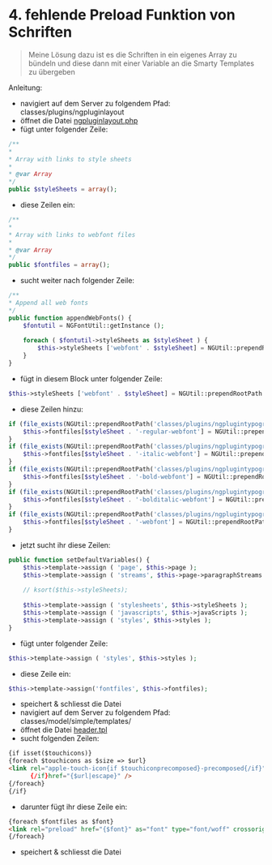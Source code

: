 # 4. fehlende Preload Funktion von Schriften

> Meine Lösung dazu ist es die Schriften in ein eigenes Array zu bündeln und diese dann mit einer Variable an die Smarty Templates zu übergeben

Anleitung:

- navigiert auf dem Server zu folgendem Pfad: classes/plugins/ngpluginlayout
- öffnet die Datei [ngpluginlayout.php](classes/plugins/ngpluginlayout/ngpluginlayout.php)
- fügt unter folgender Zeile:

```php
/**
*
* Array with links to style sheets
*
* @var Array
*/
public $styleSheets = array();
``` 

- diese Zeilen ein:

```php
/**
*
* Array with links to webfont files
*
* @var Array
*/
public $fontfiles = array();
``` 

- sucht weiter nach folgender Zeile:

```php
/**
* Append all web fonts
*/
public function appendWebFonts() {
	$fontutil = NGFontUtil::getInstance ();
	
	foreach ( $fontutil->styleSheets as $styleSheet ) {
		$this->styleSheets ['webfont' . $styleSheet] = NGUtil::prependRootPath ( 'classes/plugins/ngplugintypography/css/' . $styleSheet . '.css' );
	}		
}
```

- fügt in diesem Block unter folgender Zeile:

```php
$this->styleSheets ['webfont' . $styleSheet] = NGUtil::prependRootPath ( 'classes/plugins/ngplugintypography/css/' . $styleSheet . '.css' );
```

- diese Zeilen hinzu:

```php
if (file_exists(NGUtil::prependRootPath('classes/plugins/ngplugintypography/fonts/' . $styleSheet . '-regular-webfont.woff'))) {
    $this->fontfiles[$styleSheet . '-regular-webfont'] = NGUtil::prependRootPath('classes/plugins/ngplugintypography/fonts/' . $styleSheet . '-regular-webfont.woff');
}
if (file_exists(NGUtil::prependRootPath('classes/plugins/ngplugintypography/fonts/' . $styleSheet . '-italic-webfont.woff'))) {
    $this->fontfiles[$styleSheet . '-italic-webfont'] = NGUtil::prependRootPath('classes/plugins/ngplugintypography/fonts/' . $styleSheet . '-italic-webfont.woff');
}
if (file_exists(NGUtil::prependRootPath('classes/plugins/ngplugintypography/fonts/' . $styleSheet . '-bold-webfont.woff'))) {
    $this->fontfiles[$styleSheet . '-bold-webfont'] = NGUtil::prependRootPath('classes/plugins/ngplugintypography/fonts/' . $styleSheet . '-bold-webfont.woff');
}
if (file_exists(NGUtil::prependRootPath('classes/plugins/ngplugintypography/fonts/' . $styleSheet . '-bolditalic-webfont.woff'))) {
    $this->fontfiles[$styleSheet . '-bolditalic-webfont'] = NGUtil::prependRootPath('classes/plugins/ngplugintypography/fonts/' . $styleSheet . '-bolditalic-webfont.woff');
}
if (file_exists(NGUtil::prependRootPath('classes/plugins/ngplugintypography/fonts/' . $styleSheet . '-webfont.woff'))) {
    $this->fontfiles[$styleSheet . '-webfont'] = NGUtil::prependRootPath('classes/plugins/ngplugintypography/fonts/' . $styleSheet . '-webfont.woff');
}
```

- jetzt sucht ihr diese Zeilen:

```php
public function setDefaultVariables() {
	$this->template->assign ( 'page', $this->page );
	$this->template->assign ( 'streams', $this->page->paragraphStreams );
		
	// ksort($this->styleSheets);
		
	$this->template->assign ( 'stylesheets', $this->styleSheets );
	$this->template->assign ( 'javascripts', $this->javaScripts );
	$this->template->assign ( 'styles', $this->styles );
}
```

- fügt unter folgender Zeile:

```php
$this->template->assign ( 'styles', $this->styles );
```

- diese Zeile ein:

```php
$this->template->assign('fontfiles', $this->fontfiles);
```

- speichert & schliesst die Datei
- navigiert auf dem Server zu folgendem Pfad: classes/model/simple/templates/
- öffnet die Datei [header.tpl](classes/model/simple/templates/header.tpl)
- sucht folgenden Zeilen:

```html
{if isset($touchicons)}
{foreach $touchicons as $size => $url}
<link rel="apple-touch-icon{if $touchiconprecomposed}-precomposed{/if}" {if $size!==''}sizes="{$size}"
      {/if}href="{$url|escape}" />
{/foreach}
{/if}
```

- darunter fügt ihr diese Zeile ein:

```html
{foreach $fontfiles as $font}
<link rel="preload" href="{$font}" as="font" type="font/woff" crossorigin>
{/foreach}
```

- speichert & schliesst die Datei
